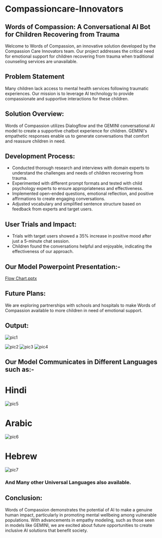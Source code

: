 # Compassioncare-Innovators
## Words of Compassion: A Conversational AI Bot for Children Recovering from Trauma 
Welcome to Words of Compassion, an innovative solution developed by the Compassion Care Innovators team. Our project addresses the critical need for emotional support for children recovering from trauma when traditional counseling services are unavailable.
## Problem Statement
Many children lack access to mental health services following traumatic experiences. Our mission is to leverage AI technology to provide compassionate and supportive interactions for these children.
## Solution Overview:
Words of Compassion utilizes Dialogflow and the GEMINI conversational AI model to create a supportive chatbot experience for children. GEMINI's empathetic responses enable us to generate conversations that comfort and reassure children in need.
## Development Process:
+ Conducted thorough research and interviews with domain experts to understand the challenges and needs of children recovering from trauma.
+ Experimented with different prompt formats and tested with child psychology experts to ensure appropriateness and effectiveness.
+ Implemented open-ended questions, emotional reflection, and positive affirmations to create engaging conversations.
+ Adjusted vocabulary and simplified sentence structure based on feedback from experts and target users.
## User Trials and Impact:
+ Trials with target users showed a 35% increase in positive mood after just a 5-minute chat session.
+ Children found the conversations helpful and enjoyable, indicating the effectiveness of our approach.
## Our Model Powerpoint Presentation:-
[Flow Chart.pptx](https://github.com/arend7/Compassioncare-Innovator/files/14378473/Flow.Chart.pptx)
## Future Plans:
We are exploring partnerships with schools and hospitals to make Words of Compassion available to more children in need of emotional support.
## Output:
![pic1](https://github.com/arend7/Compassioncare-Innovator/assets/128407097/458a280e-f799-41e9-9d93-057f1a53e51d)

![pic2](https://github.com/arend7/Compassioncare-Innovator/assets/128407097/5d880234-f1fe-48d8-a1b5-4b1a9a469319)
![pic3](https://github.com/arend7/Compassioncare-Innovator/assets/128407097/a6acf55f-8aff-4d5c-b4e3-4061c494fa09)
![pic4](https://github.com/arend7/Compassioncare-Innovator/assets/128407097/7f1f4a35-c414-42de-929b-1e995b519287)
## Our Model Communicates in Different Languages such as:- 
# Hindi
![pic5](https://github.com/arend7/Compassioncare-Innovator/assets/128407097/c1129fc1-f617-4278-b5dc-0acc7e89bfee)
# Arabic
![pic6](https://github.com/arend7/Compassioncare-Innovator/assets/128407097/5b8b0b81-3eb8-450b-88e0-2df9d5d3ae23)
# Hebrew
![pic7](https://github.com/arend7/Compassioncare-Innovator/assets/128407097/88811ed7-d862-4195-9c2f-d5eef947a9fb)
### And Many other Universal Languages also available.
## Conclusion:
Words of Compassion demonstrates the potential of AI to make a genuine human impact, particularly in promoting mental wellbeing among vulnerable populations. With advancements in empathy modeling, such as those seen in models like GEMINI, we are excited about future opportunities to create inclusive AI solutions that benefit society.
